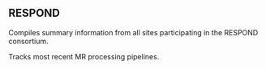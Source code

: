 ## RESPOND
Compiles summary information from all sites participating in the RESPOND consortium.

Tracks most recent MR processing pipelines.
